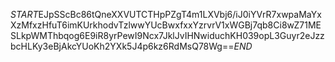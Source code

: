 $START$EJpSScBc86tQneXXVUTCTHpPZgT4m1LXVbj6/iJ0iYVrR7xwpaMaYxXzMfxzHfuT6imKUrkhodvTzlwwYUcBwxfxxYzrvrV1xWGBj7qb8Ci8wZ71MESLkpWMThbqog6E9iR8yrPewI9Ncx7JklJvIHNwiduchKH039opL3Guyr2eJzzbcHLKy3eBjAkcYUoKh2YXk5J4p6kz6RdMsQ78Wg==$END$